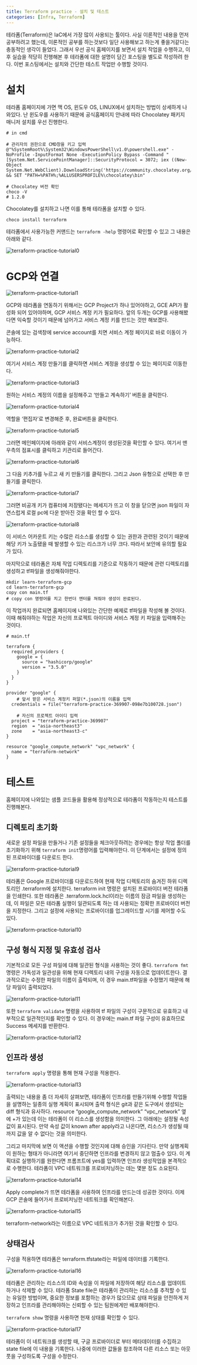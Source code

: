 ```yaml
---
title: Terraform practice - 설치 및 테스트
categories: [Infra, Terraform]
---
```


테라폼(Terraform)은 IaC에서 가장 많이 사용되는 툴이다. 사실 이론적인 내용을 먼저 공부하려고 했는데, 이론적인 공부를 하는것보다 일단 사용해보고 하는게 좋을거같다는 충동적인 생각이 들었다. 그래서 우선 공식 홈페이지를 보면서 설치 작업을 수행하고, 이후 실습을 적당히 진행해본 후 테라폼에 대한 설명이 담긴 포스팅을 별도로 작성하려 한다. 이번 포스팅에서는 설치와 간단한 테스트 작업만 수행할 것이다.

# 설치

테라폼 홈페이지에 가면 맥 OS, 윈도우 OS, LINUX에서 설치하는 방법이 상세하게 나와있다. 난 윈도우를 사용하기 때문에 공식홈페이지 안내에 따라 Chocolatey 패키지 매니저 설치를 우선 진행한다.

```text
# in cmd

# 관리자의 권한으로 CMD창을 키고 입력
@"%SystemRoot%\System32\WindowsPowerShell\v1.0\powershell.exe" -NoProfile -InputFormat None -ExecutionPolicy Bypass -Command "[System.Net.ServicePointManager]::SecurityProtocol = 3072; iex ((New-Object System.Net.WebClient).DownloadString('https://community.chocolatey.org/install.ps1'))" && SET "PATH=%PATH%;%ALLUSERSPROFILE%\chocolatey\bin"

# Chocolatey 버전 확인
choco -V
# 1.2.0
```

Chocolatey를 설치하고 나면 이를 통해 테라폼을 설치할 수 있다.

```text
choco install terraform
```

테라폼에서 사용가능한 커맨드는 `terraform -help` 명령어로 확인할 수 있고 그 내용은 아래와 같다.

![terraform-practice-tutorial0](/images/terraform-practice-tutorial0.png)

# GCP와 연결

![terraform-practice-tutorial1](/images/terraform-practice-tutorial1.png)

GCP와 테라폼을 연동하기 위해서는 GCP Project가 하나 있어야하고, GCE API가 활성화 되어 있어야하며, GCP 서비스 계정 키가 필요하다. 앞의 두개는 GCP를 사용해봤다면 익숙할 것이기 때문에 넘어가고 서비스 계정 키를 만드는 것만 해보겠다.

콘솔에 있는 검색창에 service account를 치면 서비스 계정 페이지로 바로 이동이 가능하다.

![terraform-practice-tutorial2](/images/terraform-practice-tutorial2.png)

여기서 서비스 계정 만들기를 클릭하면 서비스 계정을 생성할 수 있는 페이지로 이동한다.

![terraform-practice-tutorial3](/images/terraform-practice-tutorial3.png)

원하는 서비스 계정의 이름을 설정해주고 ‘만들고 계속하기’ 버튼을 클릭한다.

![terraform-practice-tutorial4](/images/terraform-practice-tutorial4.png)

역할을 ‘편집자’로 변경해준 후, 완료버튼을 클릭한다.

![terraform-practice-tutorial5](/images/terraform-practice-tutorial5.png)

그러면 메인페이지에 아래와 같이 서비스계정이 생성된것을 확인할 수 있다. 여기서 맨 우측의 점표시를 클릭하고 키관리로 들어간다.

![terraform-practice-tutorial6](/images/terraform-practice-tutorial6.png)

그 다음 키추가를 누르고 새 키 만들기를 클릭한다. 그리고 Json 유형으로 선택한 후 만들기를 클릭한다.

![terraform-practice-tutorial7](/images/terraform-practice-tutorial7.png)

그러면 비공개 키가 컴퓨터에 저장됐다는 메세지가 뜨고 이 창을 닫으면 json 파일이 자연스럽게 로컬 pc에 다운 받아진 것을 확인 할 수 있다.

![terraform-practice-tutorial8](/images/terraform-practice-tutorial8.png)

이 서비스 어카운트 키는 수많은 리소스를 생성할 수 있는 권한과 관련된 것이기 때문에 해당 키가 노출됐을 때 발생할 수 있는 리스크가 너무 크다. 따라서 보안에 유의할 필요가 있다.

마지막으로 테라폼은 자체 작업 디렉토리를 기준으로 작동하기 때문에 관련 디렉토리를 생성하고 tf파일을 생성해줘야한다.

```text
mkdir learn-terraform-gcp
cd learn-terraform-gcp
copy con main.tf
# copy con 명령어를 치고 한번더 엔터를 쳐줘야 생성이 완료된다.
```

이 작업까지 완료되면 홈페이지에 나와있는 간단한 예제로 tf파일을 작성해 볼 것이다. 이때 해줘야하는 작업은 자신의 프로젝트 아이디와 서비스 계정 키 파일을 입력해주는 것이다.

```text
# main.tf

terraform {
  required_providers {
    google = {
      source = "hashicorp/google"
      version = "3.5.0"
    }
  }
}

provider "google" {
	# 앞서 받은 서비스 계정키 퍼알(*.json)의 이름을 입력
  credentials = file("terraform-practice-369907-098e7b100728.json")

	# 자신의 프로젝트 아이디 입력
  project = "terraform-practice-369907"
  region  = "asia-northeast3"
  zone    = "asia-northeast3-c"
}

resource "google_compute_network" "vpc_network" {
  name = "terraform-network"
}
```

# 테스트

홈페이지에 나와있는 샘플 코드들을 활용해 정상적으로 테라폼이 작동하는지 테스트를 진행해본다.

## 디렉토리 초기화

새로운 설정 파일을 만들거나 기존 설정들을 체크아웃하려는 경우에는 항상 작업 폴더를 초기화하기 위해 `terraform init`명령어를 입력해야한다. 이 단계에서는 설정에 정의 된 프로바이더를 다운로드 한다.

![terraform-practice-tutorial9](/images/terraform-practice-tutorial9.png)

테라폼은 Google 프로바이더를 다운로드하여 현재 작업 디렉토리의 숨겨진 하위 디렉토리인 .terraform에 설치한다. terraform init 명령은 설치된 프로바이더 버전 테라폼을 인쇄한다. 또한 테라폼은 .terraform.lock.hcl이라는 이름의 잠금 파일을 생성하는데, 이 파일은 모든 테라폼 실행이 일관되도록 하는 데 사용되는 정확한 프로바이더 버전을 지정한다. 그리고 설정에 사용되는 프로바이더를 업그레이드할 시기를 제어할 수도 있다.

![terraform-practice-tutorial10](/images/terraform-practice-tutorial10.png)

## 구성 형식 지정 및 유효성 검사

기본적으로 모든 구성 파일에 대해 일관된 형식을 사용하는 것이 좋다. `terraform fmt` 명령은 가독성과 일관성을 위해 현재 디렉토리 내의 구성을 자동으로 업데이트한다. 결과적으로는 수정한 파일의 이름이 출력되며, 이 경우 main.tf파일을 수정했기 때문에 해당 파일이 출력되었다.

![terraform-practice-tutorial11](/images/terraform-practice-tutorial11.png)

또한 `terraform validate` 명령을 사용하여 tf 파일의 구성이 구문적으로 유효하고 내부적으로 일관적인지를 확인할 수 있다. 이 경우에는 main.tf 파일 구성이 유효하므로 Success 메세지를 반환한다.

![terraform-practice-tutorial12](/images/terraform-practice-tutorial12.png)

## 인프라 생성

`terraform apply` 명령을 통해 현재 구성을 적용한다.

![terraform-practice-tutorial13](/images/terraform-practice-tutorial13.png)

출력되는 내용을 좀 더 자세히 살펴보면, 테라폼이 인프라를 만들기위해 수행할 작업들을 설명하는 일종의 실행 계획이 표시되며 출력 형식은 git과 같은 도구에서 생성되는 diff 형식과 유사하다. resource “google_compute_network” “vpc_network” 옆에 +가 있는데 이는 테라폼이 이 리소스를 생성함을 의미한다. 그 아래에는 설정될 속성값이 표시된다. 만약 속성 값이 known after apply라고 나온다면, 리소스가 생성될 때까지 값을 알 수 없다는 것을 의미한다.

그리고 마지막에 보면 이 액션을 수행할 것인지에 대해 승인을 기다린다. 만약 실행계획이 원하는 형태가 아니라면 여기서 중단하면 인프라를 변경하지 않고 멈출수 있다. 이 계획대로 실행하기를 원한다면 프롬프트에 yes를 입력하면 인프라 생성작업을 본격적으로 수행한다. 테라폼이 VPC 네트워크를 프로비저닝하는 데는 몇분 정도 소요된다.

![terraform-practice-tutorial14](/images/terraform-practice-tutorial14.png)

Apply complete가 뜨면 테라폼을 사용하여 인프라를 만드는데 성공한 것이다. 이제 GCP 콘솔에 들어가서 프로비저닝한 네트워크를 확인해본다.

![terraform-practice-tutorial15](/images/terraform-practice-tutorial15.png)

terraform-network라는 이름으로 VPC 네트워크가 추가된 것을 확인할 수 있다.

## 상태검사

구성을 적용하면 테라폼은 terraform.tfstate라는 파일에 데이터를 기록한다.

![terraform-practice-tutorial16](/images/terraform-practice-tutorial16.png)

테라폼은 관리하는 리소스의 ID와 속성을 이 파일에 저장하여 해당 리소스를 업데이트하거나 삭제할 수 있다. 테라폼 State file은 테라폼이 관리하는 리소스를 추적할 수 있는 유일한 방법이며, 중요한 정보를 포함하는 경우가 많으므로 상태 파일을 안전하게 저장하고 인프라를 관리해야하는 신뢰할 수 있는 팀원에게만 배포해야한다.

`terraform show` 명령을 사용하면 현재 상태를 확인할 수 있다.

![terraform-practice-tutorial17](/images/terraform-practice-tutorial17.png)

테라폼이 이 네트워크를 생성할 때, 구글 프로바이더로 부터 메타데이터를 수집하고 state file에 이 내용을 기록한다. 나중에 이러한 값들을 참조하여 다른 리소스 또는 아웃풋을 구성하도록 구성을 수정한다.
